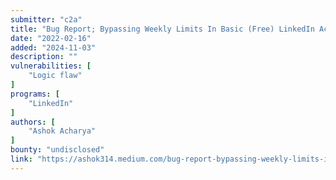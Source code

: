 ```yaml
---
submitter: "c2a"
title: "Bug Report; Bypassing Weekly Limits In Basic (Free) LinkedIn Account"
date: "2022-02-16"
added: "2024-11-03"
description: ""
vulnerabilities: [
    "Logic flaw"
]
programs: [
    "LinkedIn"
]
authors: [
    "Ashok Acharya"
]
bounty: "undisclosed"
link: "https://ashok314.medium.com/bug-report-bypassing-weekly-limits-in-basic-free-linkedin-account-f5265ac0418a"
---
```




